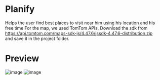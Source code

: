 # Planify
Helps the user find best places to visit near him using his location and his free time
For the map, we used TomTom APIs. 
Download the sdk from https://api.tomtom.com/maps-sdk-js/4.47.6/jssdk-4.47.6-distribution.zip and save it in the project folder.
# Preview
![image](https://user-images.githubusercontent.com/50575195/86018881-8ed32980-ba43-11ea-8828-7edbc3762431.png)
![image](https://user-images.githubusercontent.com/50575195/86019400-2e90b780-ba44-11ea-8c9f-3fef8a693b80.png)

